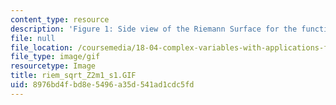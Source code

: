 ```yaml
---
content_type: resource
description: 'Figure 1: Side view of the Riemann Surface for the function f(z)=(z[exp]2-1)[exp]1/2'
file: null
file_location: /coursemedia/18-04-complex-variables-with-applications-fall-1999/8976bd4fbd8e5496a35d541ad1cdc5fd_riem_sqrt_Z2m1_s1.GIF
file_type: image/gif
resourcetype: Image
title: riem_sqrt_Z2m1_s1.GIF
uid: 8976bd4f-bd8e-5496-a35d-541ad1cdc5fd
---
```

